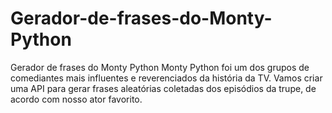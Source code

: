 # Gerador-de-frases-do-Monty-Python
Gerador de frases do Monty Python Monty Python foi um dos grupos de comediantes mais influentes e reverenciados da história da TV. Vamos criar uma API para gerar frases aleatórias coletadas dos episódios da trupe, de acordo com nosso ator favorito.
